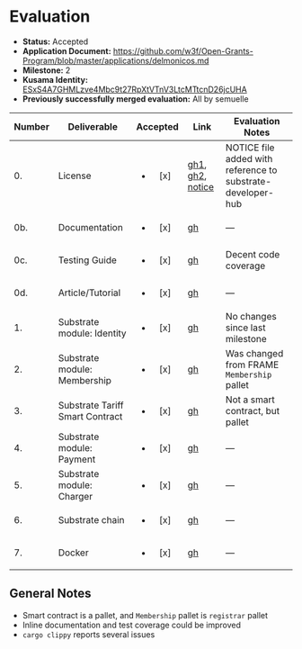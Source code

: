 # Evaluation

- **Status:** Accepted
- **Application Document:** https://github.com/w3f/Open-Grants-Program/blob/master/applications/delmonicos.md
- **Milestone:** 2
- **Kusama Identity:** [ESxS4A7GHMLzve4Mbc9t27RpXtVTnV3LtcMTtcnD26jcUHA](https://polkascan.io/pre/kusama/account/ESxS4A7GHMLzve4Mbc9t27RpXtVTnV3LtcMTtcnD26jcUHA)
- **Previously successfully merged evaluation:** All by semuelle

| Number | Deliverable                     |        Accepted        | Link                                                                                                                                                                                                                                                                                                                      | Evaluation Notes                                            |
| ------ | ------------------------------- | :--------------------: | ------------------------------------------------------------------------------------------------------------------------------------------------------------------------------------------------------------------------------------------------------------------------------------------------------------------------- | ----------------------------------------------------------- |
| 0.     | License                         | <ul><li>[x] </li></ul> | [gh1](https://github.com/Delmonicos/pallet-did/blob/56637e66f8264667e868137cab17149cdee93931/LICENSE), [gh2](https://github.com/Delmonicos/charger-node/blob/8d64f602a37b1dfff7bafbaa5540c77714568bdd/LICENSE), [notice](https://github.com/Delmonicos/charger-node/blob/f6b8ba673f6551b383b9a5b76c1e3cca5e5058f5/NOTICE) | NOTICE file added with reference to substrate-developer-hub |
| 0b.    | Documentation                   | <ul><li>[x] </li></ul> | [gh](https://github.com/Delmonicos/charger-node/blob/8d64f602a37b1dfff7bafbaa5540c77714568bdd/Web3-Grant/milestone2/testing-guide.md)                                                                                                                                                                                     | —                                                           |
| 0c.    | Testing Guide                   | <ul><li>[x] </li></ul> | [gh](https://github.com/Delmonicos/charger-node/blob/485f580e93da5deef417016772512db26af202c3/Web3-Grant/milestone2/testing-guide.md#unit-tests)                                                                                                                                                                          | Decent code coverage                                        |
| 0d.    | Article/Tutorial                | <ul><li>[x] </li></ul> | [gh](https://github.com/Delmonicos/charger-node/blob/75876873fb124843dea9906e84ce4688992bb2ee/Web3-Grant/milestone2/Article.md)                                                                                                                                                                                           | —                                                           |
| 1.     | Substrate module: Identity      | <ul><li>[x] </li></ul> | [gh](https://github.com/Delmonicos/pallet-did/tree/56637e66f8264667e868137cab17149cdee93931)                                                                                                                                                                                                                              | No changes since last milestone                             |
| 2.     | Substrate module: Membership    | <ul><li>[x] </li></ul> | [gh](https://github.com/Delmonicos/charger-node/tree/f6b8ba673f6551b383b9a5b76c1e3cca5e5058f5/pallets/registrar)                                                                                                                                                                                                          | Was changed from FRAME `Membership` pallet                  |
| 3.     | Substrate Tariff Smart Contract | <ul><li>[x] </li></ul> | [gh](https://github.com/Delmonicos/charger-node/blob/a956199114eda8e2908eed9b81664c1e18eb4cd8/pallets/tariff-manager/src/lib.rs#L12)                                                                                                                                                                                      | Not a smart contract, but pallet                            |
| 4.     | Substrate module: Payment       | <ul><li>[x] </li></ul> | [gh](https://github.com/Delmonicos/charger-node/tree/485f580e93da5deef417016772512db26af202c3/pallets/session-payment)                                                                                                                                                                                                    | —                                                           |
| 5.     | Substrate module: Charger       | <ul><li>[x] </li></ul> | [gh](https://github.com/Delmonicos/charger-node/tree/485f580e93da5deef417016772512db26af202c3/pallets/charge-session)                                                                                                                                                                                                     | —                                                           |
| 6.     | Substrate chain                 | <ul><li>[x] </li></ul> | [gh](https://github.com/Delmonicos/charger-node/tree/485f580e93da5deef417016772512db26af202c3/node)                                                                                                                                                                                                                       | —                                                           |
| 7.     | Docker                          | <ul><li>[x] </li></ul> | [gh](https://github.com/Delmonicos/charger-node/blob/547df1e3090aeae3b89a14d7d3713b8259db9e79/Dockerfile)                                                                                                                                                                                                                 | —                                                           |

## General Notes

- Smart contract is a pallet, and `Membership` pallet is `registrar` pallet
- Inline documentation and test coverage could be improved
- `cargo clippy` reports several issues
